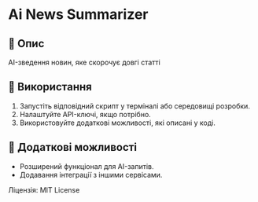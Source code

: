 # Ai News Summarizer

## 📌 Опис
AI-зведення новин, яке скорочує довгі статті

## 🚀 Використання
1. Запустіть відповідний скрипт у терміналі або середовищі розробки.
2. Налаштуйте API-ключі, якщо потрібно.
3. Використовуйте додаткові можливості, які описані у коді.

## 🔧 Додаткові можливості
- Розширений функціонал для AI-запитів.
- Додавання інтеграції з іншими сервісами.

Ліцензія: MIT License
